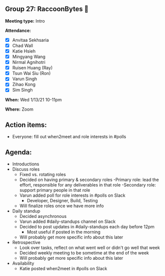 ## Group 27: RaccoonBytes :raccoon:

**Meeting type:** Intro

**Attendance:**
- [x] Anvitaa Sekhsaria
- [x] Chad Wall
- [x] Katie Hsieh
- [x] Mingyang Wang
- [x] Nirmal Agnihotri
- [x] Ruisen Huang (Ray)
- [x] Tsun Wai Siu (Ron)
- [x] Varun Singh
- [x] Zihao Kong
- [x] Sim Singh

**When:** Wed 1/13/21 10-11pm

**Where:** Zoom

## Action items:
- Everyone: fill out when2meet and role interests in #polls

## Agenda:
- Introductions
- Discuss roles
  - Fixed vs. rotating roles
  - Decided on having primary & secondary roles
      -Primary role: lead the effort, responsible for any deliverables in that role
      -Secondary role: support primary people in that role
  - Varun added poll for role interests in #polls on Slack
    - Developer, Designer, Build, Testing
  - Will finalize roles once we have more info
- Daily standup
  - Decided asynchronous
  - Varun added #daily-standups channel on Slack
  - Decided to post updates in #daily-standups each day before 12pm
    - Most useful if posted in the morning
  - Will probably get more specific info about this later
- Retrospective
  - Look over tasks, reflect on what went well or didn't go well that week
  - Decided weekly meeting to be sometime at the end of the week
  - Will probably get more specific info about this later
- Availability
  - Katie posted when2meet in #polls on Slack
